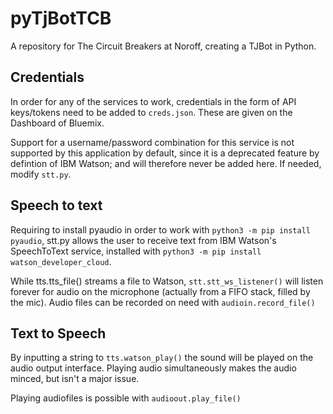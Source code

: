 # pyTjBotTCB
A repository for The Circuit Breakers at Noroff, creating a TJBot in Python.

## Credentials

In order for any of the services to work, credentials in the form of API keys/tokens need to be added to `creds.json`. These are given on the Dashboard of Bluemix.

Support for a username/password combination for this service is not supported by this application by default, since it is a deprecated feature by defintion of IBM Watson; and will therefore never be added here. If needed, modify `stt.py`.


## Speech to text

Requiring to install pyaudio in order to work with `python3 -m pip install pyaudio`, stt.py allows the user to receive text from IBM Watson's SpeechToText service, installed with `python3 -m pip install watson_developer_cloud`.

While tts.tts_file() streams a file to Watson, `stt.stt_ws_listener()` will listen forever for audio on the microphone (actually from a FIFO stack, filled by the mic). Audio files can be recorded on need with `audioin.record_file()`

## Text to Speech

By inputting a string to `tts.watson_play()` the sound will be played on the audio output interface. Playing audio simultaneously makes the audio minced, but isn't a major issue. 

Playing audiofiles is possible with `audioout.play_file()`
